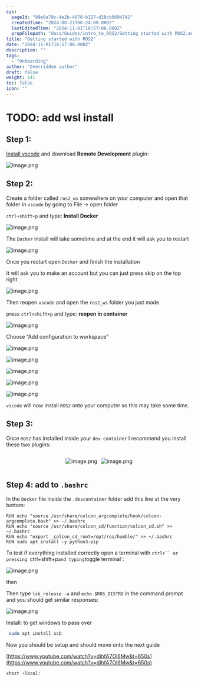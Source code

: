 ```yaml
---
sys:
  pageId: "89e0a78c-4e2b-4070-b327-d28cb0694742"
  createdTime: "2024-08-21T00:24:00.000Z"
  lastEditedTime: "2024-11-01T18:57:00.000Z"
  propFilepath: "docs/Guides/intro_to_ROS2/Getting started with ROS2.md"
title: "Getting started with ROS2"
date: "2024-11-01T18:57:00.000Z"
description: ""
tags:
  - "Onboarding"
author: "Overridden author"
draft: false
weight: 141
toc: false
icon: ""
---
```


# TODO: add wsl install

## Step 1:

[Install vscode](https://code.visualstudio.com/download) and download **Remote Development** plugin:

![image.png](https://prod-files-secure.s3.us-west-2.amazonaws.com/d518164a-d88e-44d1-a4ee-3adb3bd8bce0/efb52993-1881-4a40-b95e-6f020334f022/image.png?X-Amz-Algorithm=AWS4-HMAC-SHA256&X-Amz-Content-Sha256=UNSIGNED-PAYLOAD&X-Amz-Credential=ASIAZI2LB4662XWRQ2VB%2F20250219%2Fus-west-2%2Fs3%2Faws4_request&X-Amz-Date=20250219T100857Z&X-Amz-Expires=3600&X-Amz-Security-Token=IQoJb3JpZ2luX2VjEHkaCXVzLXdlc3QtMiJHMEUCIB1fBT918wJlTwifKHMUseQH9R92VqXcKHsAUgH%2BsX79AiEA9gplSwyDQKuRZ%2F%2FxEoAysKZpQ%2FGb1jqAEEJvBmKX7BgqiAQIov%2F%2F%2F%2F%2F%2F%2F%2F%2F%2FARAAGgw2Mzc0MjMxODM4MDUiDNNYMFyqMCCbrhnWiCrcA5RHjlTT%2BCjL9YDpT11mESf6UvtGmKCp5LPT8G%2Bk%2FPlrV6WfxWno7JLPQYXTOa52ntWtaFx1PoCgORg16WH7cmLvnWddm7Y2nGp1uIl8LlroY0qQCp1d%2FBwJxenuSRNpdi42%2BPI%2FCSJmZ8ea3HVxLMySH%2BJ%2FJbybJCtsjgmyi3Egeufnmj4xlTrISSGT7oxFa83au31bpsyuG5Oba9g1ZM5E7lF0SKMVVIUdnqAHdCYdAqO2cMrzeZcFONlCQQZ18T9meGDvUTRMtrKGGaYRaSmDC1zH0Ko8fU%2FURMqJ%2BWou0y6gxEDty4K3tiiHaFKyRsN6NLwuY7fsicpNTMWNkZy%2FrIrgWNPP0wROoh4ydmIvdrxBmHDoE4wGjLBDxITWRQhm%2Bx7IcdMlQ1s2an3OyqhxE306l8yVIjJAX8W3zMG9ryijEly3eSL4C5CMyqn%2BmLL7n393MhP9WTez%2FLd26vKqaCrOYRw%2B4%2FeIW3tIGJsMdbXqfIuyVRSXKPu7C3Qu%2BSMcObHHLVp2RdTFb1yM%2FHegy51rkBP%2BpnR%2BH6Etw1UqaeTwtH59y1N3wlI2IsxShGWPcM%2F5Moawjxj9EWfNjK8QGkcY%2FsFEJKUHkwt75heoUgr7d8xpYQGM7j8zMOK71r0GOqUBZXZLs6GroS1zzhARxXbeMf12v%2Ffr2oH3fYK7buGa8ZlohJJoo0sKm7sYhzlh5Qm%2BTUCyukS7tZYvqS5OIPAYQmAw5I7ex6sDQ893CqC%2B3a6Eo9Fhu3OEqzKga388Oaowqpr65WclJDpciMdUCxDKuRnv1ZZNyJfPtE%2BSpZncY2vQdzOdHfA%2BSeCXXH01BP8IaDHeGu%2Fdb3dtY%2BcQWdHADFaPjPy1&X-Amz-Signature=15a7654f1fb1c7111e417ae2a4fdf6fff6243527b6abaa775470cfa6373b6322&X-Amz-SignedHeaders=host&x-id=GetObject)

## Step 2:

Create a folder called `ros2_ws` somewhere on your computer and open that folder in `vscode` by going to File → open folder 

`ctrl+shift+p` and type: **Install Docker**

![image.png](https://prod-files-secure.s3.us-west-2.amazonaws.com/d518164a-d88e-44d1-a4ee-3adb3bd8bce0/2269dc0e-1cd5-47ff-bceb-c04ad9b2eab0/image.png?X-Amz-Algorithm=AWS4-HMAC-SHA256&X-Amz-Content-Sha256=UNSIGNED-PAYLOAD&X-Amz-Credential=ASIAZI2LB4662XWRQ2VB%2F20250219%2Fus-west-2%2Fs3%2Faws4_request&X-Amz-Date=20250219T100857Z&X-Amz-Expires=3600&X-Amz-Security-Token=IQoJb3JpZ2luX2VjEHkaCXVzLXdlc3QtMiJHMEUCIB1fBT918wJlTwifKHMUseQH9R92VqXcKHsAUgH%2BsX79AiEA9gplSwyDQKuRZ%2F%2FxEoAysKZpQ%2FGb1jqAEEJvBmKX7BgqiAQIov%2F%2F%2F%2F%2F%2F%2F%2F%2F%2FARAAGgw2Mzc0MjMxODM4MDUiDNNYMFyqMCCbrhnWiCrcA5RHjlTT%2BCjL9YDpT11mESf6UvtGmKCp5LPT8G%2Bk%2FPlrV6WfxWno7JLPQYXTOa52ntWtaFx1PoCgORg16WH7cmLvnWddm7Y2nGp1uIl8LlroY0qQCp1d%2FBwJxenuSRNpdi42%2BPI%2FCSJmZ8ea3HVxLMySH%2BJ%2FJbybJCtsjgmyi3Egeufnmj4xlTrISSGT7oxFa83au31bpsyuG5Oba9g1ZM5E7lF0SKMVVIUdnqAHdCYdAqO2cMrzeZcFONlCQQZ18T9meGDvUTRMtrKGGaYRaSmDC1zH0Ko8fU%2FURMqJ%2BWou0y6gxEDty4K3tiiHaFKyRsN6NLwuY7fsicpNTMWNkZy%2FrIrgWNPP0wROoh4ydmIvdrxBmHDoE4wGjLBDxITWRQhm%2Bx7IcdMlQ1s2an3OyqhxE306l8yVIjJAX8W3zMG9ryijEly3eSL4C5CMyqn%2BmLL7n393MhP9WTez%2FLd26vKqaCrOYRw%2B4%2FeIW3tIGJsMdbXqfIuyVRSXKPu7C3Qu%2BSMcObHHLVp2RdTFb1yM%2FHegy51rkBP%2BpnR%2BH6Etw1UqaeTwtH59y1N3wlI2IsxShGWPcM%2F5Moawjxj9EWfNjK8QGkcY%2FsFEJKUHkwt75heoUgr7d8xpYQGM7j8zMOK71r0GOqUBZXZLs6GroS1zzhARxXbeMf12v%2Ffr2oH3fYK7buGa8ZlohJJoo0sKm7sYhzlh5Qm%2BTUCyukS7tZYvqS5OIPAYQmAw5I7ex6sDQ893CqC%2B3a6Eo9Fhu3OEqzKga388Oaowqpr65WclJDpciMdUCxDKuRnv1ZZNyJfPtE%2BSpZncY2vQdzOdHfA%2BSeCXXH01BP8IaDHeGu%2Fdb3dtY%2BcQWdHADFaPjPy1&X-Amz-Signature=a00980305f476c945010f405d85099e74b11914e0a6512238fb48014f23dec2f&X-Amz-SignedHeaders=host&x-id=GetObject)

The `Docker` install will take sometime and at the end it will ask you to restart

![image.png](https://prod-files-secure.s3.us-west-2.amazonaws.com/d518164a-d88e-44d1-a4ee-3adb3bd8bce0/ed233f78-be33-4b1f-b89c-9c346c0e961e/image.png?X-Amz-Algorithm=AWS4-HMAC-SHA256&X-Amz-Content-Sha256=UNSIGNED-PAYLOAD&X-Amz-Credential=ASIAZI2LB4662XWRQ2VB%2F20250219%2Fus-west-2%2Fs3%2Faws4_request&X-Amz-Date=20250219T100857Z&X-Amz-Expires=3600&X-Amz-Security-Token=IQoJb3JpZ2luX2VjEHkaCXVzLXdlc3QtMiJHMEUCIB1fBT918wJlTwifKHMUseQH9R92VqXcKHsAUgH%2BsX79AiEA9gplSwyDQKuRZ%2F%2FxEoAysKZpQ%2FGb1jqAEEJvBmKX7BgqiAQIov%2F%2F%2F%2F%2F%2F%2F%2F%2F%2FARAAGgw2Mzc0MjMxODM4MDUiDNNYMFyqMCCbrhnWiCrcA5RHjlTT%2BCjL9YDpT11mESf6UvtGmKCp5LPT8G%2Bk%2FPlrV6WfxWno7JLPQYXTOa52ntWtaFx1PoCgORg16WH7cmLvnWddm7Y2nGp1uIl8LlroY0qQCp1d%2FBwJxenuSRNpdi42%2BPI%2FCSJmZ8ea3HVxLMySH%2BJ%2FJbybJCtsjgmyi3Egeufnmj4xlTrISSGT7oxFa83au31bpsyuG5Oba9g1ZM5E7lF0SKMVVIUdnqAHdCYdAqO2cMrzeZcFONlCQQZ18T9meGDvUTRMtrKGGaYRaSmDC1zH0Ko8fU%2FURMqJ%2BWou0y6gxEDty4K3tiiHaFKyRsN6NLwuY7fsicpNTMWNkZy%2FrIrgWNPP0wROoh4ydmIvdrxBmHDoE4wGjLBDxITWRQhm%2Bx7IcdMlQ1s2an3OyqhxE306l8yVIjJAX8W3zMG9ryijEly3eSL4C5CMyqn%2BmLL7n393MhP9WTez%2FLd26vKqaCrOYRw%2B4%2FeIW3tIGJsMdbXqfIuyVRSXKPu7C3Qu%2BSMcObHHLVp2RdTFb1yM%2FHegy51rkBP%2BpnR%2BH6Etw1UqaeTwtH59y1N3wlI2IsxShGWPcM%2F5Moawjxj9EWfNjK8QGkcY%2FsFEJKUHkwt75heoUgr7d8xpYQGM7j8zMOK71r0GOqUBZXZLs6GroS1zzhARxXbeMf12v%2Ffr2oH3fYK7buGa8ZlohJJoo0sKm7sYhzlh5Qm%2BTUCyukS7tZYvqS5OIPAYQmAw5I7ex6sDQ893CqC%2B3a6Eo9Fhu3OEqzKga388Oaowqpr65WclJDpciMdUCxDKuRnv1ZZNyJfPtE%2BSpZncY2vQdzOdHfA%2BSeCXXH01BP8IaDHeGu%2Fdb3dtY%2BcQWdHADFaPjPy1&X-Amz-Signature=8cf5cb1241bff2bea83d35cf76c4ec3dc9c638a0cc78f890e52926a3a082f145&X-Amz-SignedHeaders=host&x-id=GetObject)

Once you restart open `Docker` and finish the installation

It will ask you to make an account but you can just press skip on the top right

![image.png](https://prod-files-secure.s3.us-west-2.amazonaws.com/d518164a-d88e-44d1-a4ee-3adb3bd8bce0/21010ad9-1659-4fd9-9f59-9932a09b2a3d/image.png?X-Amz-Algorithm=AWS4-HMAC-SHA256&X-Amz-Content-Sha256=UNSIGNED-PAYLOAD&X-Amz-Credential=ASIAZI2LB4662XWRQ2VB%2F20250219%2Fus-west-2%2Fs3%2Faws4_request&X-Amz-Date=20250219T100857Z&X-Amz-Expires=3600&X-Amz-Security-Token=IQoJb3JpZ2luX2VjEHkaCXVzLXdlc3QtMiJHMEUCIB1fBT918wJlTwifKHMUseQH9R92VqXcKHsAUgH%2BsX79AiEA9gplSwyDQKuRZ%2F%2FxEoAysKZpQ%2FGb1jqAEEJvBmKX7BgqiAQIov%2F%2F%2F%2F%2F%2F%2F%2F%2F%2FARAAGgw2Mzc0MjMxODM4MDUiDNNYMFyqMCCbrhnWiCrcA5RHjlTT%2BCjL9YDpT11mESf6UvtGmKCp5LPT8G%2Bk%2FPlrV6WfxWno7JLPQYXTOa52ntWtaFx1PoCgORg16WH7cmLvnWddm7Y2nGp1uIl8LlroY0qQCp1d%2FBwJxenuSRNpdi42%2BPI%2FCSJmZ8ea3HVxLMySH%2BJ%2FJbybJCtsjgmyi3Egeufnmj4xlTrISSGT7oxFa83au31bpsyuG5Oba9g1ZM5E7lF0SKMVVIUdnqAHdCYdAqO2cMrzeZcFONlCQQZ18T9meGDvUTRMtrKGGaYRaSmDC1zH0Ko8fU%2FURMqJ%2BWou0y6gxEDty4K3tiiHaFKyRsN6NLwuY7fsicpNTMWNkZy%2FrIrgWNPP0wROoh4ydmIvdrxBmHDoE4wGjLBDxITWRQhm%2Bx7IcdMlQ1s2an3OyqhxE306l8yVIjJAX8W3zMG9ryijEly3eSL4C5CMyqn%2BmLL7n393MhP9WTez%2FLd26vKqaCrOYRw%2B4%2FeIW3tIGJsMdbXqfIuyVRSXKPu7C3Qu%2BSMcObHHLVp2RdTFb1yM%2FHegy51rkBP%2BpnR%2BH6Etw1UqaeTwtH59y1N3wlI2IsxShGWPcM%2F5Moawjxj9EWfNjK8QGkcY%2FsFEJKUHkwt75heoUgr7d8xpYQGM7j8zMOK71r0GOqUBZXZLs6GroS1zzhARxXbeMf12v%2Ffr2oH3fYK7buGa8ZlohJJoo0sKm7sYhzlh5Qm%2BTUCyukS7tZYvqS5OIPAYQmAw5I7ex6sDQ893CqC%2B3a6Eo9Fhu3OEqzKga388Oaowqpr65WclJDpciMdUCxDKuRnv1ZZNyJfPtE%2BSpZncY2vQdzOdHfA%2BSeCXXH01BP8IaDHeGu%2Fdb3dtY%2BcQWdHADFaPjPy1&X-Amz-Signature=81210cc68e44fd2a4fe37fedfaa027becd983837771059cd9ef60125a98dde8d&X-Amz-SignedHeaders=host&x-id=GetObject)

Then reopen `vscode` and open the `ros2_ws` folder you just made

press `ctrl+shift+p` and type: **reopen in container**

![image.png](https://prod-files-secure.s3.us-west-2.amazonaws.com/d518164a-d88e-44d1-a4ee-3adb3bd8bce0/4e93b8c2-41ad-488c-8095-c74205196118/image.png?X-Amz-Algorithm=AWS4-HMAC-SHA256&X-Amz-Content-Sha256=UNSIGNED-PAYLOAD&X-Amz-Credential=ASIAZI2LB4662XWRQ2VB%2F20250219%2Fus-west-2%2Fs3%2Faws4_request&X-Amz-Date=20250219T100857Z&X-Amz-Expires=3600&X-Amz-Security-Token=IQoJb3JpZ2luX2VjEHkaCXVzLXdlc3QtMiJHMEUCIB1fBT918wJlTwifKHMUseQH9R92VqXcKHsAUgH%2BsX79AiEA9gplSwyDQKuRZ%2F%2FxEoAysKZpQ%2FGb1jqAEEJvBmKX7BgqiAQIov%2F%2F%2F%2F%2F%2F%2F%2F%2F%2FARAAGgw2Mzc0MjMxODM4MDUiDNNYMFyqMCCbrhnWiCrcA5RHjlTT%2BCjL9YDpT11mESf6UvtGmKCp5LPT8G%2Bk%2FPlrV6WfxWno7JLPQYXTOa52ntWtaFx1PoCgORg16WH7cmLvnWddm7Y2nGp1uIl8LlroY0qQCp1d%2FBwJxenuSRNpdi42%2BPI%2FCSJmZ8ea3HVxLMySH%2BJ%2FJbybJCtsjgmyi3Egeufnmj4xlTrISSGT7oxFa83au31bpsyuG5Oba9g1ZM5E7lF0SKMVVIUdnqAHdCYdAqO2cMrzeZcFONlCQQZ18T9meGDvUTRMtrKGGaYRaSmDC1zH0Ko8fU%2FURMqJ%2BWou0y6gxEDty4K3tiiHaFKyRsN6NLwuY7fsicpNTMWNkZy%2FrIrgWNPP0wROoh4ydmIvdrxBmHDoE4wGjLBDxITWRQhm%2Bx7IcdMlQ1s2an3OyqhxE306l8yVIjJAX8W3zMG9ryijEly3eSL4C5CMyqn%2BmLL7n393MhP9WTez%2FLd26vKqaCrOYRw%2B4%2FeIW3tIGJsMdbXqfIuyVRSXKPu7C3Qu%2BSMcObHHLVp2RdTFb1yM%2FHegy51rkBP%2BpnR%2BH6Etw1UqaeTwtH59y1N3wlI2IsxShGWPcM%2F5Moawjxj9EWfNjK8QGkcY%2FsFEJKUHkwt75heoUgr7d8xpYQGM7j8zMOK71r0GOqUBZXZLs6GroS1zzhARxXbeMf12v%2Ffr2oH3fYK7buGa8ZlohJJoo0sKm7sYhzlh5Qm%2BTUCyukS7tZYvqS5OIPAYQmAw5I7ex6sDQ893CqC%2B3a6Eo9Fhu3OEqzKga388Oaowqpr65WclJDpciMdUCxDKuRnv1ZZNyJfPtE%2BSpZncY2vQdzOdHfA%2BSeCXXH01BP8IaDHeGu%2Fdb3dtY%2BcQWdHADFaPjPy1&X-Amz-Signature=f3a0bcff7323f8b9e24e1caa66554459a3a43f088531d44c21cefd5346ef5f02&X-Amz-SignedHeaders=host&x-id=GetObject)

Choose “Add configuration to workspace”

![image.png](https://prod-files-secure.s3.us-west-2.amazonaws.com/d518164a-d88e-44d1-a4ee-3adb3bd8bce0/9560b282-5060-4989-ba37-97e7b2c22476/image.png?X-Amz-Algorithm=AWS4-HMAC-SHA256&X-Amz-Content-Sha256=UNSIGNED-PAYLOAD&X-Amz-Credential=ASIAZI2LB4662XWRQ2VB%2F20250219%2Fus-west-2%2Fs3%2Faws4_request&X-Amz-Date=20250219T100857Z&X-Amz-Expires=3600&X-Amz-Security-Token=IQoJb3JpZ2luX2VjEHkaCXVzLXdlc3QtMiJHMEUCIB1fBT918wJlTwifKHMUseQH9R92VqXcKHsAUgH%2BsX79AiEA9gplSwyDQKuRZ%2F%2FxEoAysKZpQ%2FGb1jqAEEJvBmKX7BgqiAQIov%2F%2F%2F%2F%2F%2F%2F%2F%2F%2FARAAGgw2Mzc0MjMxODM4MDUiDNNYMFyqMCCbrhnWiCrcA5RHjlTT%2BCjL9YDpT11mESf6UvtGmKCp5LPT8G%2Bk%2FPlrV6WfxWno7JLPQYXTOa52ntWtaFx1PoCgORg16WH7cmLvnWddm7Y2nGp1uIl8LlroY0qQCp1d%2FBwJxenuSRNpdi42%2BPI%2FCSJmZ8ea3HVxLMySH%2BJ%2FJbybJCtsjgmyi3Egeufnmj4xlTrISSGT7oxFa83au31bpsyuG5Oba9g1ZM5E7lF0SKMVVIUdnqAHdCYdAqO2cMrzeZcFONlCQQZ18T9meGDvUTRMtrKGGaYRaSmDC1zH0Ko8fU%2FURMqJ%2BWou0y6gxEDty4K3tiiHaFKyRsN6NLwuY7fsicpNTMWNkZy%2FrIrgWNPP0wROoh4ydmIvdrxBmHDoE4wGjLBDxITWRQhm%2Bx7IcdMlQ1s2an3OyqhxE306l8yVIjJAX8W3zMG9ryijEly3eSL4C5CMyqn%2BmLL7n393MhP9WTez%2FLd26vKqaCrOYRw%2B4%2FeIW3tIGJsMdbXqfIuyVRSXKPu7C3Qu%2BSMcObHHLVp2RdTFb1yM%2FHegy51rkBP%2BpnR%2BH6Etw1UqaeTwtH59y1N3wlI2IsxShGWPcM%2F5Moawjxj9EWfNjK8QGkcY%2FsFEJKUHkwt75heoUgr7d8xpYQGM7j8zMOK71r0GOqUBZXZLs6GroS1zzhARxXbeMf12v%2Ffr2oH3fYK7buGa8ZlohJJoo0sKm7sYhzlh5Qm%2BTUCyukS7tZYvqS5OIPAYQmAw5I7ex6sDQ893CqC%2B3a6Eo9Fhu3OEqzKga388Oaowqpr65WclJDpciMdUCxDKuRnv1ZZNyJfPtE%2BSpZncY2vQdzOdHfA%2BSeCXXH01BP8IaDHeGu%2Fdb3dtY%2BcQWdHADFaPjPy1&X-Amz-Signature=cf1351478c650515dcb7b802d695f97ba04182d2ba226a37ce4b10465a7d7372&X-Amz-SignedHeaders=host&x-id=GetObject)

![image.png](https://prod-files-secure.s3.us-west-2.amazonaws.com/d518164a-d88e-44d1-a4ee-3adb3bd8bce0/2ee63f81-886b-48e8-a553-dc6e5eac99e4/image.png?X-Amz-Algorithm=AWS4-HMAC-SHA256&X-Amz-Content-Sha256=UNSIGNED-PAYLOAD&X-Amz-Credential=ASIAZI2LB4662XWRQ2VB%2F20250219%2Fus-west-2%2Fs3%2Faws4_request&X-Amz-Date=20250219T100857Z&X-Amz-Expires=3600&X-Amz-Security-Token=IQoJb3JpZ2luX2VjEHkaCXVzLXdlc3QtMiJHMEUCIB1fBT918wJlTwifKHMUseQH9R92VqXcKHsAUgH%2BsX79AiEA9gplSwyDQKuRZ%2F%2FxEoAysKZpQ%2FGb1jqAEEJvBmKX7BgqiAQIov%2F%2F%2F%2F%2F%2F%2F%2F%2F%2FARAAGgw2Mzc0MjMxODM4MDUiDNNYMFyqMCCbrhnWiCrcA5RHjlTT%2BCjL9YDpT11mESf6UvtGmKCp5LPT8G%2Bk%2FPlrV6WfxWno7JLPQYXTOa52ntWtaFx1PoCgORg16WH7cmLvnWddm7Y2nGp1uIl8LlroY0qQCp1d%2FBwJxenuSRNpdi42%2BPI%2FCSJmZ8ea3HVxLMySH%2BJ%2FJbybJCtsjgmyi3Egeufnmj4xlTrISSGT7oxFa83au31bpsyuG5Oba9g1ZM5E7lF0SKMVVIUdnqAHdCYdAqO2cMrzeZcFONlCQQZ18T9meGDvUTRMtrKGGaYRaSmDC1zH0Ko8fU%2FURMqJ%2BWou0y6gxEDty4K3tiiHaFKyRsN6NLwuY7fsicpNTMWNkZy%2FrIrgWNPP0wROoh4ydmIvdrxBmHDoE4wGjLBDxITWRQhm%2Bx7IcdMlQ1s2an3OyqhxE306l8yVIjJAX8W3zMG9ryijEly3eSL4C5CMyqn%2BmLL7n393MhP9WTez%2FLd26vKqaCrOYRw%2B4%2FeIW3tIGJsMdbXqfIuyVRSXKPu7C3Qu%2BSMcObHHLVp2RdTFb1yM%2FHegy51rkBP%2BpnR%2BH6Etw1UqaeTwtH59y1N3wlI2IsxShGWPcM%2F5Moawjxj9EWfNjK8QGkcY%2FsFEJKUHkwt75heoUgr7d8xpYQGM7j8zMOK71r0GOqUBZXZLs6GroS1zzhARxXbeMf12v%2Ffr2oH3fYK7buGa8ZlohJJoo0sKm7sYhzlh5Qm%2BTUCyukS7tZYvqS5OIPAYQmAw5I7ex6sDQ893CqC%2B3a6Eo9Fhu3OEqzKga388Oaowqpr65WclJDpciMdUCxDKuRnv1ZZNyJfPtE%2BSpZncY2vQdzOdHfA%2BSeCXXH01BP8IaDHeGu%2Fdb3dtY%2BcQWdHADFaPjPy1&X-Amz-Signature=ecd2c46609a3ee2e090e9b40aeab03cad404cddcbe7fc0b377bbe3e15b25b6ba&X-Amz-SignedHeaders=host&x-id=GetObject)

![image.png](https://prod-files-secure.s3.us-west-2.amazonaws.com/d518164a-d88e-44d1-a4ee-3adb3bd8bce0/ae1580b2-b048-407e-aed9-b584224a7a04/image.png?X-Amz-Algorithm=AWS4-HMAC-SHA256&X-Amz-Content-Sha256=UNSIGNED-PAYLOAD&X-Amz-Credential=ASIAZI2LB4662XWRQ2VB%2F20250219%2Fus-west-2%2Fs3%2Faws4_request&X-Amz-Date=20250219T100857Z&X-Amz-Expires=3600&X-Amz-Security-Token=IQoJb3JpZ2luX2VjEHkaCXVzLXdlc3QtMiJHMEUCIB1fBT918wJlTwifKHMUseQH9R92VqXcKHsAUgH%2BsX79AiEA9gplSwyDQKuRZ%2F%2FxEoAysKZpQ%2FGb1jqAEEJvBmKX7BgqiAQIov%2F%2F%2F%2F%2F%2F%2F%2F%2F%2FARAAGgw2Mzc0MjMxODM4MDUiDNNYMFyqMCCbrhnWiCrcA5RHjlTT%2BCjL9YDpT11mESf6UvtGmKCp5LPT8G%2Bk%2FPlrV6WfxWno7JLPQYXTOa52ntWtaFx1PoCgORg16WH7cmLvnWddm7Y2nGp1uIl8LlroY0qQCp1d%2FBwJxenuSRNpdi42%2BPI%2FCSJmZ8ea3HVxLMySH%2BJ%2FJbybJCtsjgmyi3Egeufnmj4xlTrISSGT7oxFa83au31bpsyuG5Oba9g1ZM5E7lF0SKMVVIUdnqAHdCYdAqO2cMrzeZcFONlCQQZ18T9meGDvUTRMtrKGGaYRaSmDC1zH0Ko8fU%2FURMqJ%2BWou0y6gxEDty4K3tiiHaFKyRsN6NLwuY7fsicpNTMWNkZy%2FrIrgWNPP0wROoh4ydmIvdrxBmHDoE4wGjLBDxITWRQhm%2Bx7IcdMlQ1s2an3OyqhxE306l8yVIjJAX8W3zMG9ryijEly3eSL4C5CMyqn%2BmLL7n393MhP9WTez%2FLd26vKqaCrOYRw%2B4%2FeIW3tIGJsMdbXqfIuyVRSXKPu7C3Qu%2BSMcObHHLVp2RdTFb1yM%2FHegy51rkBP%2BpnR%2BH6Etw1UqaeTwtH59y1N3wlI2IsxShGWPcM%2F5Moawjxj9EWfNjK8QGkcY%2FsFEJKUHkwt75heoUgr7d8xpYQGM7j8zMOK71r0GOqUBZXZLs6GroS1zzhARxXbeMf12v%2Ffr2oH3fYK7buGa8ZlohJJoo0sKm7sYhzlh5Qm%2BTUCyukS7tZYvqS5OIPAYQmAw5I7ex6sDQ893CqC%2B3a6Eo9Fhu3OEqzKga388Oaowqpr65WclJDpciMdUCxDKuRnv1ZZNyJfPtE%2BSpZncY2vQdzOdHfA%2BSeCXXH01BP8IaDHeGu%2Fdb3dtY%2BcQWdHADFaPjPy1&X-Amz-Signature=3c7e61639e331050cd9b309e935402d34bd70327eba3c6b365873fb0a857b0f9&X-Amz-SignedHeaders=host&x-id=GetObject)

![image.png](https://prod-files-secure.s3.us-west-2.amazonaws.com/d518164a-d88e-44d1-a4ee-3adb3bd8bce0/53255b28-f75e-430f-b9e3-c0ac8577e42b/image.png?X-Amz-Algorithm=AWS4-HMAC-SHA256&X-Amz-Content-Sha256=UNSIGNED-PAYLOAD&X-Amz-Credential=ASIAZI2LB4662XWRQ2VB%2F20250219%2Fus-west-2%2Fs3%2Faws4_request&X-Amz-Date=20250219T100857Z&X-Amz-Expires=3600&X-Amz-Security-Token=IQoJb3JpZ2luX2VjEHkaCXVzLXdlc3QtMiJHMEUCIB1fBT918wJlTwifKHMUseQH9R92VqXcKHsAUgH%2BsX79AiEA9gplSwyDQKuRZ%2F%2FxEoAysKZpQ%2FGb1jqAEEJvBmKX7BgqiAQIov%2F%2F%2F%2F%2F%2F%2F%2F%2F%2FARAAGgw2Mzc0MjMxODM4MDUiDNNYMFyqMCCbrhnWiCrcA5RHjlTT%2BCjL9YDpT11mESf6UvtGmKCp5LPT8G%2Bk%2FPlrV6WfxWno7JLPQYXTOa52ntWtaFx1PoCgORg16WH7cmLvnWddm7Y2nGp1uIl8LlroY0qQCp1d%2FBwJxenuSRNpdi42%2BPI%2FCSJmZ8ea3HVxLMySH%2BJ%2FJbybJCtsjgmyi3Egeufnmj4xlTrISSGT7oxFa83au31bpsyuG5Oba9g1ZM5E7lF0SKMVVIUdnqAHdCYdAqO2cMrzeZcFONlCQQZ18T9meGDvUTRMtrKGGaYRaSmDC1zH0Ko8fU%2FURMqJ%2BWou0y6gxEDty4K3tiiHaFKyRsN6NLwuY7fsicpNTMWNkZy%2FrIrgWNPP0wROoh4ydmIvdrxBmHDoE4wGjLBDxITWRQhm%2Bx7IcdMlQ1s2an3OyqhxE306l8yVIjJAX8W3zMG9ryijEly3eSL4C5CMyqn%2BmLL7n393MhP9WTez%2FLd26vKqaCrOYRw%2B4%2FeIW3tIGJsMdbXqfIuyVRSXKPu7C3Qu%2BSMcObHHLVp2RdTFb1yM%2FHegy51rkBP%2BpnR%2BH6Etw1UqaeTwtH59y1N3wlI2IsxShGWPcM%2F5Moawjxj9EWfNjK8QGkcY%2FsFEJKUHkwt75heoUgr7d8xpYQGM7j8zMOK71r0GOqUBZXZLs6GroS1zzhARxXbeMf12v%2Ffr2oH3fYK7buGa8ZlohJJoo0sKm7sYhzlh5Qm%2BTUCyukS7tZYvqS5OIPAYQmAw5I7ex6sDQ893CqC%2B3a6Eo9Fhu3OEqzKga388Oaowqpr65WclJDpciMdUCxDKuRnv1ZZNyJfPtE%2BSpZncY2vQdzOdHfA%2BSeCXXH01BP8IaDHeGu%2Fdb3dtY%2BcQWdHADFaPjPy1&X-Amz-Signature=2095604b4dab8a9309f351f449336e2ea63850d8bd6a8d032c22e90eb7608e0f&X-Amz-SignedHeaders=host&x-id=GetObject)

![image.png](https://prod-files-secure.s3.us-west-2.amazonaws.com/d518164a-d88e-44d1-a4ee-3adb3bd8bce0/7c562767-5af9-4ffb-97d1-327bcdf4ee00/image.png?X-Amz-Algorithm=AWS4-HMAC-SHA256&X-Amz-Content-Sha256=UNSIGNED-PAYLOAD&X-Amz-Credential=ASIAZI2LB4662XWRQ2VB%2F20250219%2Fus-west-2%2Fs3%2Faws4_request&X-Amz-Date=20250219T100857Z&X-Amz-Expires=3600&X-Amz-Security-Token=IQoJb3JpZ2luX2VjEHkaCXVzLXdlc3QtMiJHMEUCIB1fBT918wJlTwifKHMUseQH9R92VqXcKHsAUgH%2BsX79AiEA9gplSwyDQKuRZ%2F%2FxEoAysKZpQ%2FGb1jqAEEJvBmKX7BgqiAQIov%2F%2F%2F%2F%2F%2F%2F%2F%2F%2FARAAGgw2Mzc0MjMxODM4MDUiDNNYMFyqMCCbrhnWiCrcA5RHjlTT%2BCjL9YDpT11mESf6UvtGmKCp5LPT8G%2Bk%2FPlrV6WfxWno7JLPQYXTOa52ntWtaFx1PoCgORg16WH7cmLvnWddm7Y2nGp1uIl8LlroY0qQCp1d%2FBwJxenuSRNpdi42%2BPI%2FCSJmZ8ea3HVxLMySH%2BJ%2FJbybJCtsjgmyi3Egeufnmj4xlTrISSGT7oxFa83au31bpsyuG5Oba9g1ZM5E7lF0SKMVVIUdnqAHdCYdAqO2cMrzeZcFONlCQQZ18T9meGDvUTRMtrKGGaYRaSmDC1zH0Ko8fU%2FURMqJ%2BWou0y6gxEDty4K3tiiHaFKyRsN6NLwuY7fsicpNTMWNkZy%2FrIrgWNPP0wROoh4ydmIvdrxBmHDoE4wGjLBDxITWRQhm%2Bx7IcdMlQ1s2an3OyqhxE306l8yVIjJAX8W3zMG9ryijEly3eSL4C5CMyqn%2BmLL7n393MhP9WTez%2FLd26vKqaCrOYRw%2B4%2FeIW3tIGJsMdbXqfIuyVRSXKPu7C3Qu%2BSMcObHHLVp2RdTFb1yM%2FHegy51rkBP%2BpnR%2BH6Etw1UqaeTwtH59y1N3wlI2IsxShGWPcM%2F5Moawjxj9EWfNjK8QGkcY%2FsFEJKUHkwt75heoUgr7d8xpYQGM7j8zMOK71r0GOqUBZXZLs6GroS1zzhARxXbeMf12v%2Ffr2oH3fYK7buGa8ZlohJJoo0sKm7sYhzlh5Qm%2BTUCyukS7tZYvqS5OIPAYQmAw5I7ex6sDQ893CqC%2B3a6Eo9Fhu3OEqzKga388Oaowqpr65WclJDpciMdUCxDKuRnv1ZZNyJfPtE%2BSpZncY2vQdzOdHfA%2BSeCXXH01BP8IaDHeGu%2Fdb3dtY%2BcQWdHADFaPjPy1&X-Amz-Signature=c8d917c4aa0cc6fc34e6077eeb24624fca2f84ab6e53a098f8db62a931cb6674&X-Amz-SignedHeaders=host&x-id=GetObject)

`vscode` will now install `ROS2` onto your computer so this may take some time.

## Step 3:

Once `ROS2` has installed inside your `dev-container` I recommend you install these two plugins:

<div style="display: flex;flex-direction: row; column-gap:10px; max-width: 630px;justify-content: center;">
<div>

![image.png](https://prod-files-secure.s3.us-west-2.amazonaws.com/d518164a-d88e-44d1-a4ee-3adb3bd8bce0/3fc3d550-5a54-4ba1-ba6b-faa01cdb7369/image.png?X-Amz-Algorithm=AWS4-HMAC-SHA256&X-Amz-Content-Sha256=UNSIGNED-PAYLOAD&X-Amz-Credential=ASIAZI2LB466WC632A2K%2F20250219%2Fus-west-2%2Fs3%2Faws4_request&X-Amz-Date=20250219T100859Z&X-Amz-Expires=3600&X-Amz-Security-Token=IQoJb3JpZ2luX2VjEHkaCXVzLXdlc3QtMiJHMEUCICVOEHoXyps1qG3ubcoh%2BW47MgHy6jLusnxnG6d5hZiJAiEA9QxteNvtCXIOWPrR5P0cBGvgxgR3Exfw3HOIGEPo%2FEwqiAQIov%2F%2F%2F%2F%2F%2F%2F%2F%2F%2FARAAGgw2Mzc0MjMxODM4MDUiDK9J0QHRwmnOiGkVdyrcA0T8t2y%2BWPoBiTCYZMSRHQ5Gk4FwVkbtx2h3K0RN2iNht6l8Kqt%2FGAKS4RZWrzuyfUD18UF1aCSNaPlRq3jfSVzMKQU53x4z9c%2F1mNEnI4PlEzaGGx%2FeNt03QgAZHI%2FIWwJ6ozxo%2B7LQh2RkA0LrL2UzmN29dlBDis5ew5x506%2B8OpqIOIVi7bW%2BMaNFJfdyVGi7rdsEzr%2BNLLKvUdLBczwC%2B3nRNTSEsjk7nAI%2FoRegqKDOEvh30H%2FhKOt3KJWek2LjNH8nHsSsAeRWDFNvWTHW6liKRsg0%2B3MbYIFF%2FbHdBLKtoVnhLY3Jri8fnHUYmNj4EKJDzbZ9DrAHWRrDdE85yawyp5o7VVKbh3GS%2BiSUdBVBt49fZax7OK3WAA55uKefD6koRooopRP4xmeCCnDzqtJ7yLIb1ZFYsRz%2BlwZ7kFuBZup9L1a09ulcW6zomGEDrB6pthjhiQB6JptuocEu%2FHLTt7UfnaEsCnn54nqJjDm%2Bnu4mVgcaZHE6APkwJOWQTkqSwgcJQYl4GT%2BL11OL58iRnowRrzSh34OcBpdZsVwjOuj4ltH2pSzDfl8UPDJJw1RXvMjrk8iQWDHlcRJiOgTUh1BJArQOeNhJWaBISxTO%2FC1KTpUmm9cCMNe71r0GOqUBXVZzJ8gf4ueeC%2Fs%2BeLQrio0iBCe6x7AUwpVmTfuOdrbypZfgD5ikasbMxhuxoW%2BO0GoeQ3MVTI5gVBl9yFjIdtFydI%2FY83jImJd0hA6HNRm42zvcdBFD9ThfNgHSyWE9YqbKnZgjP5RiYyt57v0VkazkhsfRTPGsCJnI8hCrHhetNr452QgPJIwAUpBBj%2BCOFE%2BUv%2B9ogxcSXlvtF46xLHz%2Bb6rZ&X-Amz-Signature=0d0d85b23f492341a87cd078c917c89d0db8639c7e406ee8421e0cb3721d173a&X-Amz-SignedHeaders=host&x-id=GetObject)

</div>
<div>

![image.png](https://prod-files-secure.s3.us-west-2.amazonaws.com/d518164a-d88e-44d1-a4ee-3adb3bd8bce0/d994cc66-13c2-4093-a5a3-f84cf4601a82/image.png?X-Amz-Algorithm=AWS4-HMAC-SHA256&X-Amz-Content-Sha256=UNSIGNED-PAYLOAD&X-Amz-Credential=ASIAZI2LB4666DEJPOSX%2F20250219%2Fus-west-2%2Fs3%2Faws4_request&X-Amz-Date=20250219T100900Z&X-Amz-Expires=3600&X-Amz-Security-Token=IQoJb3JpZ2luX2VjEHkaCXVzLXdlc3QtMiJGMEQCIEMAexsLSMQkkIFh1m%2FH56l0N%2BYI0dqc1och7mbhPGZXAiAULjNpHdZF85HUqyqvY6DpsRs6D4jm3b7ZwYJ3v3DJhCqIBAii%2F%2F%2F%2F%2F%2F%2F%2F%2F%2F8BEAAaDDYzNzQyMzE4MzgwNSIMNcjXqM1vEJvtptW2KtwDnb8i79gJs1dZsqekhERjHwVMUzdJ2Uz%2FJUTf%2BJdihDtsSNHPbJ5XuV5Va%2BPP8bukMS4mQQVUCJH6cTNYcNnCSUo38g%2Fz%2FxRiiQYqMUtR%2FrKW8HtzPEW%2F%2FX8AlRQK54skBokkKOAi8oL%2FBYgrGiyA%2BfbbbkYoExu8w%2F8D4MzArTqSg7MKHd0NUaHX1EL6yqzG2%2B%2Fr51hhBW5JJOf9NsvGUyd8zFNXcZdb1%2BNV8wE0OkIWQaAKkM2iPqYoXs26mCTDy2CrRoGKEwgJ3IbcvNDm2ZQlbhqrU83eY1P2dG6UZAQBouV8%2F2Yop02t6TYD2PqhevukrAwfmDgzN1%2BVCqreO85d4auZyLwzB2NhhuaBJgBfFUK2RrqZRl%2BiBWu4pxduW7%2BaFImIvpKnWjfLTaX6MiJbnljp5BOrm%2BnILa7M8FkKkOtG9MY9LhVNF3QR1xrP3E6SEwZfb1zkSpdu7Plb3%2FQP5RSVNCol0D0XhWeu9BDjOxigs4MROPEPhB9Lsz3C%2FtGrvkCKFOpi0TkHg9%2FCAu1NVW7PSycz02pBEZ4%2FzsSQDwsP7gHdX9PDMi7kl4o3h42U%2BwWWrToRAeCaZ02%2FaGItoA61BtYodnyblPCT7u4E49UzGGbu5Iwn1aIw5LzWvQY6pgFOqRSz3WugO%2BLvoWyKNZuR797mxveV96y2TQtlPiHenJ8ios4WNQHoAtQWZjJa5H9OHhkuMxtn63Nocmz8QeVJ8gJAAqaegxoeSWMzC1PS5k2arVCSoqj%2FwrN8gM6e4YBfpp%2F8uySelchlzk0WcOMSSEbJH88DyhiFlq99yCHouYu9BunWIV4E1hD%2FqqMZf71WZbUkwEmFwM8yITTr8QHs81IGPb2U&X-Amz-Signature=8273c5a8cef2e7b6b25d2239fd1a521ef6248c8d77f32fb0e317bcf8037248d4&X-Amz-SignedHeaders=host&x-id=GetObject)

</div>
</div>

## Step 4: add to `.bashrc`

In the `Docker` file inside the `.devcontainer` folder add this line at the very bottom: 

```docker
RUN echo "source /usr/share/colcon_argcomplete/hook/colcon-argcomplete.bash" >> ~/.bashrc
RUN echo "source /usr/share/colcon_cd/function/colcon_cd.sh" >> ~/.bashrc
RUN echo "export _colcon_cd_root=/opt/ros/humble/" >> ~/.bashrc
RUN sudo apt install -y python3-pip 
```

To test if everything installed correctly open a terminal with `ctrl+`` or pressing `ctrl+shift+p` and typing `toggle terminal`:

![image.png](https://prod-files-secure.s3.us-west-2.amazonaws.com/d518164a-d88e-44d1-a4ee-3adb3bd8bce0/6a4943d8-b04e-4c02-9a58-775f3384d1a5/image.png?X-Amz-Algorithm=AWS4-HMAC-SHA256&X-Amz-Content-Sha256=UNSIGNED-PAYLOAD&X-Amz-Credential=ASIAZI2LB4662XWRQ2VB%2F20250219%2Fus-west-2%2Fs3%2Faws4_request&X-Amz-Date=20250219T100857Z&X-Amz-Expires=3600&X-Amz-Security-Token=IQoJb3JpZ2luX2VjEHkaCXVzLXdlc3QtMiJHMEUCIB1fBT918wJlTwifKHMUseQH9R92VqXcKHsAUgH%2BsX79AiEA9gplSwyDQKuRZ%2F%2FxEoAysKZpQ%2FGb1jqAEEJvBmKX7BgqiAQIov%2F%2F%2F%2F%2F%2F%2F%2F%2F%2FARAAGgw2Mzc0MjMxODM4MDUiDNNYMFyqMCCbrhnWiCrcA5RHjlTT%2BCjL9YDpT11mESf6UvtGmKCp5LPT8G%2Bk%2FPlrV6WfxWno7JLPQYXTOa52ntWtaFx1PoCgORg16WH7cmLvnWddm7Y2nGp1uIl8LlroY0qQCp1d%2FBwJxenuSRNpdi42%2BPI%2FCSJmZ8ea3HVxLMySH%2BJ%2FJbybJCtsjgmyi3Egeufnmj4xlTrISSGT7oxFa83au31bpsyuG5Oba9g1ZM5E7lF0SKMVVIUdnqAHdCYdAqO2cMrzeZcFONlCQQZ18T9meGDvUTRMtrKGGaYRaSmDC1zH0Ko8fU%2FURMqJ%2BWou0y6gxEDty4K3tiiHaFKyRsN6NLwuY7fsicpNTMWNkZy%2FrIrgWNPP0wROoh4ydmIvdrxBmHDoE4wGjLBDxITWRQhm%2Bx7IcdMlQ1s2an3OyqhxE306l8yVIjJAX8W3zMG9ryijEly3eSL4C5CMyqn%2BmLL7n393MhP9WTez%2FLd26vKqaCrOYRw%2B4%2FeIW3tIGJsMdbXqfIuyVRSXKPu7C3Qu%2BSMcObHHLVp2RdTFb1yM%2FHegy51rkBP%2BpnR%2BH6Etw1UqaeTwtH59y1N3wlI2IsxShGWPcM%2F5Moawjxj9EWfNjK8QGkcY%2FsFEJKUHkwt75heoUgr7d8xpYQGM7j8zMOK71r0GOqUBZXZLs6GroS1zzhARxXbeMf12v%2Ffr2oH3fYK7buGa8ZlohJJoo0sKm7sYhzlh5Qm%2BTUCyukS7tZYvqS5OIPAYQmAw5I7ex6sDQ893CqC%2B3a6Eo9Fhu3OEqzKga388Oaowqpr65WclJDpciMdUCxDKuRnv1ZZNyJfPtE%2BSpZncY2vQdzOdHfA%2BSeCXXH01BP8IaDHeGu%2Fdb3dtY%2BcQWdHADFaPjPy1&X-Amz-Signature=3ed6cda34c7a6adb12696a310a234ce140a5f83f38ab3403d8fefac108a84b6f&X-Amz-SignedHeaders=host&x-id=GetObject)

then 

Then type `lsb_release -a` and `echo $ROS_DISTRO` in the command prompt and you should get similar responses:

![image.png](https://prod-files-secure.s3.us-west-2.amazonaws.com/d518164a-d88e-44d1-a4ee-3adb3bd8bce0/3e635dec-a805-4e85-8b9e-d000e5b71a4e/image.png?X-Amz-Algorithm=AWS4-HMAC-SHA256&X-Amz-Content-Sha256=UNSIGNED-PAYLOAD&X-Amz-Credential=ASIAZI2LB4662XWRQ2VB%2F20250219%2Fus-west-2%2Fs3%2Faws4_request&X-Amz-Date=20250219T100857Z&X-Amz-Expires=3600&X-Amz-Security-Token=IQoJb3JpZ2luX2VjEHkaCXVzLXdlc3QtMiJHMEUCIB1fBT918wJlTwifKHMUseQH9R92VqXcKHsAUgH%2BsX79AiEA9gplSwyDQKuRZ%2F%2FxEoAysKZpQ%2FGb1jqAEEJvBmKX7BgqiAQIov%2F%2F%2F%2F%2F%2F%2F%2F%2F%2FARAAGgw2Mzc0MjMxODM4MDUiDNNYMFyqMCCbrhnWiCrcA5RHjlTT%2BCjL9YDpT11mESf6UvtGmKCp5LPT8G%2Bk%2FPlrV6WfxWno7JLPQYXTOa52ntWtaFx1PoCgORg16WH7cmLvnWddm7Y2nGp1uIl8LlroY0qQCp1d%2FBwJxenuSRNpdi42%2BPI%2FCSJmZ8ea3HVxLMySH%2BJ%2FJbybJCtsjgmyi3Egeufnmj4xlTrISSGT7oxFa83au31bpsyuG5Oba9g1ZM5E7lF0SKMVVIUdnqAHdCYdAqO2cMrzeZcFONlCQQZ18T9meGDvUTRMtrKGGaYRaSmDC1zH0Ko8fU%2FURMqJ%2BWou0y6gxEDty4K3tiiHaFKyRsN6NLwuY7fsicpNTMWNkZy%2FrIrgWNPP0wROoh4ydmIvdrxBmHDoE4wGjLBDxITWRQhm%2Bx7IcdMlQ1s2an3OyqhxE306l8yVIjJAX8W3zMG9ryijEly3eSL4C5CMyqn%2BmLL7n393MhP9WTez%2FLd26vKqaCrOYRw%2B4%2FeIW3tIGJsMdbXqfIuyVRSXKPu7C3Qu%2BSMcObHHLVp2RdTFb1yM%2FHegy51rkBP%2BpnR%2BH6Etw1UqaeTwtH59y1N3wlI2IsxShGWPcM%2F5Moawjxj9EWfNjK8QGkcY%2FsFEJKUHkwt75heoUgr7d8xpYQGM7j8zMOK71r0GOqUBZXZLs6GroS1zzhARxXbeMf12v%2Ffr2oH3fYK7buGa8ZlohJJoo0sKm7sYhzlh5Qm%2BTUCyukS7tZYvqS5OIPAYQmAw5I7ex6sDQ893CqC%2B3a6Eo9Fhu3OEqzKga388Oaowqpr65WclJDpciMdUCxDKuRnv1ZZNyJfPtE%2BSpZncY2vQdzOdHfA%2BSeCXXH01BP8IaDHeGu%2Fdb3dtY%2BcQWdHADFaPjPy1&X-Amz-Signature=8a29267e426573b05f94d16b4f76a25034041149d59d1a0a8f4a07192253d606&X-Amz-SignedHeaders=host&x-id=GetObject)

Install:  to get windows to pass over

```bash
 sudo apt install xcb
```

Now you should be setup and should move onto the next guide 

[https://www.youtube.com/watch?v=dihfA7Ol6Mw&t=650s](https://www.youtube.com/watch?v=dihfA7Ol6Mw&t=650s)

```python
xhost +local:
```

